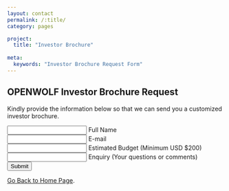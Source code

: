 ```yaml
---
layout: contact
permalink: /:title/
category: pages

project:
  title: "Investor Brochure"
  
meta:
  keywords: "Investor Brochure Request Form"
---
```

 
<div class="container">
<div class="row">
<section class="get-in-touch">
  <h1 class="title">OPENWOLF Investor Brochure Request</h1>
                 <p>Kindly provide the information below so that we can send you a customized investor brochure.</p> 
<form class="contact-form row" method="POST" action="https://formspree.io/support@openwolf.com">

  <div class="form-field col x-50">
         <input id="name" class="input-text js-input" type="text" name="name" required>
         <label class="label" for="name">Full Name</label>
      </div>
      <div class="form-field col x-50">
         <input id="email" class="input-text js-input" type="email" name="email" required>
         <label class="label" for="email">E-mail</label>
      </div>
        <div class="form-field col x-100">
      <input id="budget" class="input-text js-input" type="text" name="budget" required>
         <label class="label" for="Budget">Estimated Budget (Minimum USD $200)</label>
      </div>
      <div class="form-field col x-100">
         <input id="message" class="input-text js-input" type="text" name="message" required>
         <label class="label" for="message">Enquiry (Your questions or comments)</label>
      </div>
      <div class="form-field col x-100 align-center">
         <input class="submit-btn" type="submit" value="Submit">
      </div>
</form>
</section>
<p class="note">
<a class="link" href="https://openwolf.com">Go Back to Home Page</a>.
</p>
</div>
</div>
